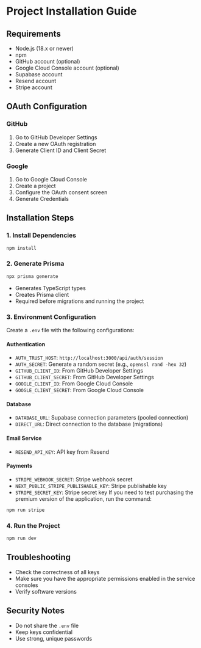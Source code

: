 # Project Installation Guide
## Requirements
- Node.js (18.x or newer)
- npm
- GitHub account (optional)
- Google Cloud Console account (optional)
- Supabase account
- Resend account
- Stripe account
## OAuth Configuration
### GitHub
1. Go to GitHub Developer Settings
2. Create a new OAuth registration
3. Generate Client ID and Client Secret
### Google
1. Go to Google Cloud Console
2. Create a project
3. Configure the OAuth consent screen
4. Generate Credentials
## Installation Steps
### 1. Install Dependencies
```bash
npm install
```
### 2. Generate Prisma
```bash
npx prisma generate
```
- Generates TypeScript types
- Creates Prisma client
- Required before migrations and running the project
### 3. Environment Configuration
Create a `.env` file with the following configurations:
#### Authentication
- `AUTH_TRUST_HOST`: `http://localhost:3000/api/auth/session`
- `AUTH_SECRET`: Generate a random secret (e.g., `openssl rand -hex 32`)
- `GITHUB_CLIENT_ID`: From GitHub Developer Settings
- `GITHUB_CLIENT_SECRET`: From GitHub Developer Settings
- `GOOGLE_CLIENT_ID`: From Google Cloud Console
- `GOOGLE_CLIENT_SECRET`: From Google Cloud Console
#### Database
- `DATABASE_URL`: Supabase connection parameters (pooled connection)
- `DIRECT_URL`: Direct connection to the database (migrations)
#### Email Service
- `RESEND_API_KEY`: API key from Resend
#### Payments
- `STRIPE_WEBHOOK_SECRET`: Stripe webhook secret
- `NEXT_PUBLIC_STRIPE_PUBLISHABLE_KEY`: Stripe publishable key
- `STRIPE_SECRET_KEY`: Stripe secret key
If you need to test purchasing the premium version of the application, run the command:
```bash
npm run stripe
```
### 4. Run the Project
```bash
npm run dev
```
## Troubleshooting
- Check the correctness of all keys
- Make sure you have the appropriate permissions enabled in the service consoles
- Verify software versions
## Security Notes
- Do not share the `.env` file
- Keep keys confidential
- Use strong, unique passwords
